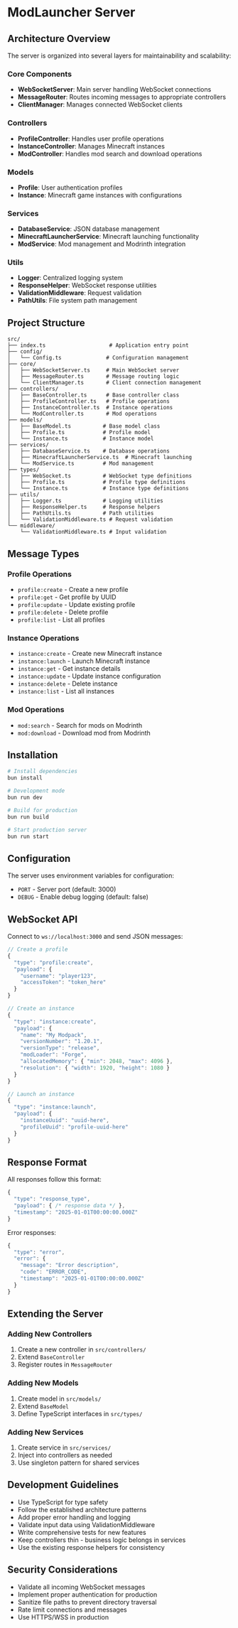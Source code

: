 # ModLauncher Server

## Architecture Overview

The server is organized into several layers for maintainability and scalability:

### Core Components
- **WebSocketServer**: Main server handling WebSocket connections
- **MessageRouter**: Routes incoming messages to appropriate controllers
- **ClientManager**: Manages connected WebSocket clients

### Controllers
- **ProfileController**: Handles user profile operations
- **InstanceController**: Manages Minecraft instances
- **ModController**: Handles mod search and download operations

### Models
- **Profile**: User authentication profiles
- **Instance**: Minecraft game instances with configurations

### Services
- **DatabaseService**: JSON database management
- **MinecraftLauncherService**: Minecraft launching functionality
- **ModService**: Mod management and Modrinth integration

### Utils
- **Logger**: Centralized logging system
- **ResponseHelper**: WebSocket response utilities
- **ValidationMiddleware**: Request validation
- **PathUtils**: File system path management

## Project Structure

```
src/
├── index.ts                    # Application entry point
├── config/
│   └── Config.ts              # Configuration management
├── core/
│   ├── WebSocketServer.ts     # Main WebSocket server
│   ├── MessageRouter.ts       # Message routing logic
│   └── ClientManager.ts       # Client connection management
├── controllers/
│   ├── BaseController.ts      # Base controller class
│   ├── ProfileController.ts   # Profile operations
│   ├── InstanceController.ts  # Instance operations
│   └── ModController.ts       # Mod operations
├── models/
│   ├── BaseModel.ts          # Base model class
│   ├── Profile.ts            # Profile model
│   └── Instance.ts           # Instance model
├── services/
│   ├── DatabaseService.ts    # Database operations
│   ├── MinecraftLauncherService.ts  # Minecraft launching
│   └── ModService.ts         # Mod management
├── types/
│   ├── WebSocket.ts          # WebSocket type definitions
│   ├── Profile.ts            # Profile type definitions
│   └── Instance.ts           # Instance type definitions
├── utils/
│   ├── Logger.ts             # Logging utilities
│   ├── ResponseHelper.ts     # Response helpers
│   ├── PathUtils.ts          # Path utilities
│   └── ValidationMiddleware.ts # Request validation
└── middleware/
    └── ValidationMiddleware.ts # Input validation
```

## Message Types

### Profile Operations
- `profile:create` - Create a new profile
- `profile:get` - Get profile by UUID
- `profile:update` - Update existing profile
- `profile:delete` - Delete profile
- `profile:list` - List all profiles

### Instance Operations
- `instance:create` - Create new Minecraft instance
- `instance:launch` - Launch Minecraft instance
- `instance:get` - Get instance details
- `instance:update` - Update instance configuration
- `instance:delete` - Delete instance
- `instance:list` - List all instances

### Mod Operations
- `mod:search` - Search for mods on Modrinth
- `mod:download` - Download mod from Modrinth

## Installation

```bash
# Install dependencies
bun install

# Development mode
bun run dev

# Build for production
bun run build

# Start production server
bun run start
```

## Configuration

The server uses environment variables for configuration:

- `PORT` - Server port (default: 3000)
- `DEBUG` - Enable debug logging (default: false)

## WebSocket API

Connect to `ws://localhost:3000` and send JSON messages:

```javascript
// Create a profile
{
  "type": "profile:create",
  "payload": {
    "username": "player123",
    "accessToken": "token_here"
  }
}

// Create an instance
{
  "type": "instance:create",
  "payload": {
    "name": "My Modpack",
    "versionNumber": "1.20.1",
    "versionType": "release",
    "modLoader": "Forge",
    "allocatedMemory": { "min": 2048, "max": 4096 },
    "resolution": { "width": 1920, "height": 1080 }
  }
}

// Launch an instance
{
  "type": "instance:launch",
  "payload": {
    "instanceUuid": "uuid-here",
    "profileUuid": "profile-uuid-here"
  }
}
```

## Response Format

All responses follow this format:

```javascript
{
  "type": "response_type",
  "payload": { /* response data */ },
  "timestamp": "2025-01-01T00:00:00.000Z"
}
```

Error responses:

```javascript
{
  "type": "error",
  "error": {
    "message": "Error description",
    "code": "ERROR_CODE",
    "timestamp": "2025-01-01T00:00:00.000Z"
  }
}
```

## Extending the Server

### Adding New Controllers

1. Create a new controller in `src/controllers/`
2. Extend `BaseController`
3. Register routes in `MessageRouter`

### Adding New Models

1. Create model in `src/models/`
2. Extend `BaseModel`
3. Define TypeScript interfaces in `src/types/`

### Adding New Services

1. Create service in `src/services/`
2. Inject into controllers as needed
3. Use singleton pattern for shared services

## Development Guidelines

- Use TypeScript for type safety
- Follow the established architecture patterns
- Add proper error handling and logging
- Validate input data using ValidationMiddleware
- Write comprehensive tests for new features
- Keep controllers thin - business logic belongs in services
- Use the existing response helpers for consistency

## Security Considerations

- Validate all incoming WebSocket messages
- Implement proper authentication for production
- Sanitize file paths to prevent directory traversal
- Rate limit connections and messages
- Use HTTPS/WSS in production